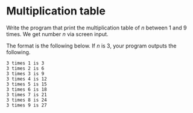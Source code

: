 # Multiplication table

Write the program that print the multiplication table of *n* between 1 and 9 times.
We get number *n* via screen input.

The format is the following below. If *n* is 3, your program outputs the following.
```
3 times 1 is 3
3 times 2 is 6
3 times 3 is 9
3 times 4 is 12
3 times 5 is 15
3 times 6 is 18
3 times 7 is 21
3 times 8 is 24
3 times 9 is 27
```

